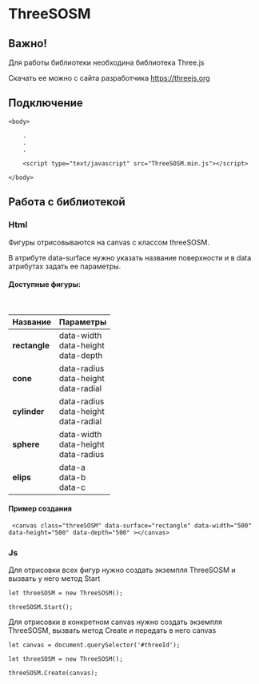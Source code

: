 # ThreeSOSM


## Важно!

Для работы библиотеки необходина библиотека Three.js

Скачать ее можно с сайта разработчика https://threejs.org


## Подключение

```
<body>

	.
	.
	.

	<script type="text/javascript" src="ThreeSOSM.min.js"></script>

</body>
```

## Работа с библиотекой

### Html

Фигуры отрисовываются на canvas с классом threeSOSM.

В атрибуте data-surface нужно указать название поверхности и в data атрибутах задать ее параметры.


#### Доступные фигуры:

<br>

Название | Параметры 
--- | ---
**rectangle** |  data-width <br> data-height <br> data-depth
**cone** |  data-radius <br> data-height <br> data-radial
**cylinder** |  data-radius <br> data-height <br> data-radial
**sphere** |  data-width <br> data-height <br> data-radius 
**elips** |  data-a <br> data-b <br> data-c

#### Пример создания 

```
 <canvas class="threeSOSM" data-surface="rectangle" data-width="500" data-height="500" data-depth="500" ></canvas>
```


### Js

Для отрисовки всех фигур нужно создать экземпля ThreeSOSM и вызвать у него метод Start

```
let threeSOSM = new ThreeSOSM();

threeSOSM.Start();
```

Для отрисовки в конкретном canvas нужно создать экземпля ThreeSOSM, вызвать метод Create и передать в него canvas


```
let canvas = document.querySelector('#threeId');

let threeSOSM = new ThreeSOSM();

threeSOSM.Create(canvas);

```
